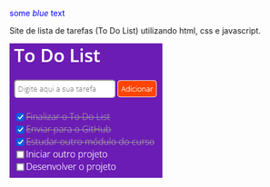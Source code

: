 <span style="color:blue">some *blue* text</span>

Site de lista de tarefas (To Do List) utilizando html, css e javascript. 

<img src="https://github.com/GodoyK/Portfolio/blob/master/To%20Do%20List/assets/ToDoList.png" />

